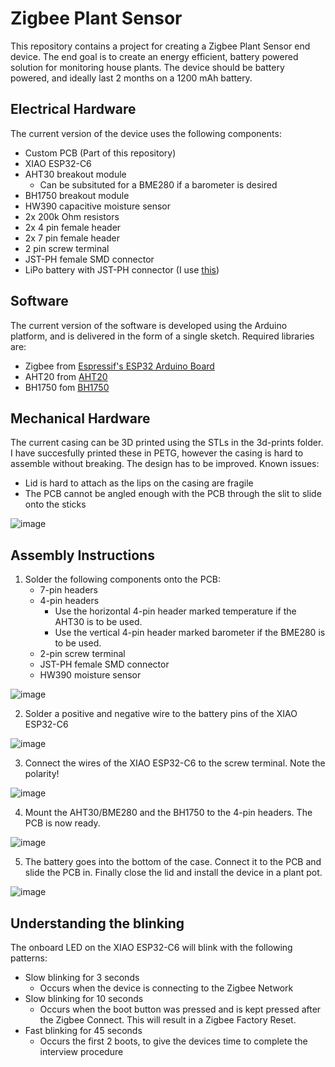 # Zigbee Plant Sensor

This repository contains a project for creating a Zigbee Plant Sensor end device. The end goal is to create an energy efficient, battery powered solution for monitoring house plants. The device should be battery powered, and ideally last 2 months on a 1200 mAh battery.

## Electrical Hardware
The current version of the device uses the following components:

- Custom PCB (Part of this repository)
- XIAO ESP32-C6
- AHT30 breakout module
    - Can be subsituted for a BME280 if a barometer is desired
- BH1750 breakout module
- HW390 capacitive moisture sensor
- 2x 200k Ohm resistors
- 2x 4 pin female header
- 2x 7 pin female header
- 2 pin screw terminal
- JST-PH female SMD connector
- LiPo battery with JST-PH connector (I use [this](https://www.kjell.com/no/produkter/elektro-og-verktoy/elektronikk/utviklerkit/arduino/arduino-tilbehor/luxorparts-li-po-batteri-37-v-med-kontakt-1200-mah-p87924?utm_source=google&utm_medium=cpc&utm_campaign=NO%20%7C%20UP%20%2D%20PM%20%7C%20Standard%20Shopping&gad_source=1&gad_campaignid=22408336754&gbraid=0AAAAADcA9cwSsVdVY3-c_zMYl5YBUjPP6&gclid=Cj0KCQjwlrvBBhDnARIsAHEQgOTxmvMeDbw0Wd1paJ639T4glH6r-rYMUwSAXwGE7Fnmn12A9cEwYLIaAo7JEALw_wcB))

## Software
The current version of the software is developed using the Arduino platform, and is delivered in the form of a single sketch. Required libraries are:

- Zigbee from [Espressif's ESP32 Arduino Board](https://github.com/espressif/arduino-esp32)
- AHT20 from [AHT20](https://github.com/dvarrel/AHT20)
- BH1750 fom [BH1750](https://github.com/claws/BH1750)

## Mechanical Hardware
The current casing can be 3D printed using the STLs in the 3d-prints folder. I have succesfully printed these in PETG, however the casing is hard to assemble without breaking. The design has to be improved. Known issues:

- Lid is hard to attach as the lips on the casing are fragile
- The PCB cannot be angled enough with the PCB through the slit to slide onto the sticks

![image](docs/images/cad-assembly.png)

## Assembly Instructions

1. Solder the following components onto the PCB:
    - 7-pin headers
    - 4-pin headers
        - Use the horizontal 4-pin header marked temperature if the AHT30 is to be used.
        - Use the vertical 4-pin header marked barometer if the BME280 is to be used.
    - 2-pin screw terminal
    - JST-PH female SMD connector
    - HW390 moisture sensor

![image](docs/images/soldered-pcb.jpg)

2. Solder a positive and negative wire to the battery pins of the XIAO ESP32-C6

![image](docs/images/soldered-esp32.jpg)

3. Connect the wires of the XIAO ESP32-C6 to the screw terminal. Note the polarity!

![image](docs/images/assembled-esp32.jpg)

4. Mount the AHT30/BME280 and the BH1750 to the 4-pin headers. The PCB is now ready.

![image](docs/images/assembled-device.jpg)

5. The battery goes into the bottom of the case. Connect it to the PCB and slide the PCB in. Finally close the lid and install the device in a plant pot.

![image](docs/images/torsken.jpg)

## Understanding the blinking
The onboard LED on the XIAO ESP32-C6 will blink with the following patterns:

- Slow blinking for 3 seconds
    - Occurs when the device is connecting to the Zigbee Network
- Slow blinking for 10 seconds
    - Occurs when the boot button was pressed and is kept pressed after the Zigbee Connect. This will result in a Zigbee Factory Reset.
- Fast blinking for 45 seconds
    - Occurs the first 2 boots, to give the devices time to complete the interview procedure